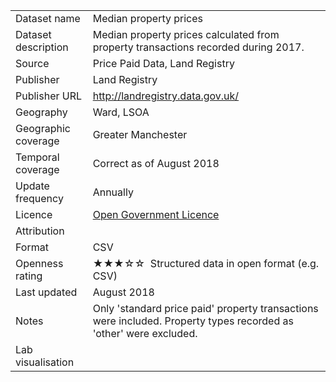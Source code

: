 <table>
<tr>
	<td>Dataset name</td>
	<td>Median property prices</td>
</tr>
<tr>
	<td>Dataset description</td>
	<td>Median property prices calculated from property transactions recorded during 2017.</td>
</tr>
<tr>
	<td>Source</td>
	<td>Price Paid Data, Land Registry</td>
</tr>
<tr>
	<td>Publisher</td>
	<td>Land Registry</td>
</tr>
<tr>
	<td>Publisher URL</td>
	<td><a href="http://landregistry.data.gov.uk/">http://landregistry.data.gov.uk/</a></td>
</tr>
<tr>
	<td>Geography</td>
	<td>Ward, LSOA</td>
</tr>
<tr>
	<td>Geographic coverage</td>
	<td>Greater Manchester</td>
</tr>
<tr>
	<td>Temporal coverage</td>
	<td>Correct as of August 2018</td>
</tr>
<tr>
	<td>Update frequency</td>
	<td>Annually</td>
</tr>
<tr>
	<td>Licence</td>
	<td><a href="http://www.nationalarchives.gov.uk/doc/open-government-licence/version/3/">Open Government Licence</a></td>
</tr>
<tr>
	<td>Attribution</td>
	<td></td>
</tr>
<tr>
	<td>Format</td>
	<td>CSV</td>
</tr>
<tr>
	<td>Openness rating</td>
	<td>&#9733&#9733&#9733&#9734&#9734&nbsp; Structured data in open format (e.g. CSV)</td>
</tr>
<tr>
	<td>Last updated</td>
	<td>August 2018</td>
</tr>
<tr>
	<td>Notes</td>
	<td>Only 'standard price paid' property transactions were included. Property types recorded as 'other' were excluded.</td>
</tr>
<tr>
	<td>Lab visualisation</td>
	<td></td>
</tr>
</table>
